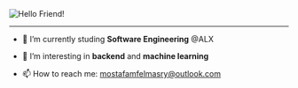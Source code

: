 <img alt="Hello Friend!" src="https://readme-typing-svg.herokuapp.com?font=Fira+Code&weight=800&size=35&pause=1000&color=559FFF&width=435&lines=Hello+Friend!" />


<hr/>

- 🔭 I’m currently studing **Software Engineering** @ALX

- 🌱 I’m interesting in **backend** and **machine learning**

- 📫 How to reach me: mostafamfelmasry@outlook.com
